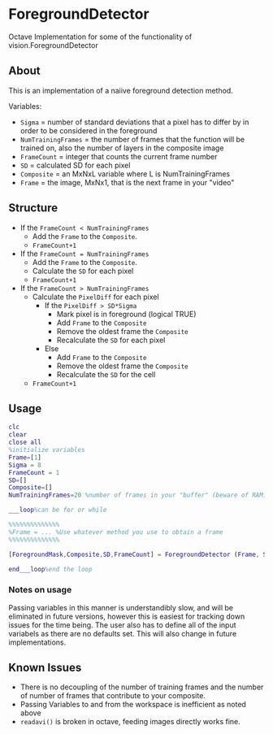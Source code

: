 # ForegroundDetector
Octave Implementation for some of the functionality of vision.ForegroundDetector

## About
This is an implementation of a naiive foreground detection method.

Variables:

* `Sigma` = number of standard deviations that a pixel has to differ by in order to be considered in the foreground
* `NumTrainingFrames` = the number of frames that the function will be trained on, also the number of layers in the composite image
* `FrameCount` = integer that counts the current frame number
* `SD` = calculated SD for each pixel
* `Composite` = an MxNxL variable where L is NumTrainingFrames
* `Frame` = the image, MxNx1, that is the next frame in your "video"

## Structure

- If the `FrameCount < NumTrainingFrames`
  - Add the `Frame` to the `Composite`.
  - `FrameCount+1`
- If the `FrameCount = NumTrainingFrames`
  - Add the `Frame` to the `Composite`.
  - Calculate the `SD` for each pixel
  - `FrameCount+1`
- If the `FrameCount > NumTrainingFrames`
  - Calculate the `PixelDiff` for each pixel
    - If the `PixelDiff > SD*Sigma`
      - Mark pixel is in foreground (logical TRUE)
      - Add `Frame` to the `Composite`
      - Remove the oldest frame the `Composite`
      - Recalculate the `SD` for each pixel
    - Else
      - Add `Frame` to the `Composite`
      - Remove the oldest frame the `Composite`
      - Recalculate the `SD` for the cell
  - `FrameCount+1`


## Usage

```Matlab
clc
clear
close all
%initialize variables
Frame=[1]
Sigma = 8
FrameCount = 1
SD=[]
Composite=[] 
NumTrainingFrames=20 %number of frames in your "buffer" (beware of RAM)

___loop%can be for or while

%%%%%%%%%%%%%%
%Frame = ... %Use whatever method you use to obtain a frame
%%%%%%%%%%%%%%

[ForegroundMask,Composite,SD,FrameCount] = ForegroundDetector (Frame, Sigma, Composite, SD, FrameCount, NumTrainingFrames)

end___loop%end the loop

```

### Notes on usage

Passing variables in this manner is understandibly slow, and will be eliminated in future versions, however this is easiest for tracking down issues for the time being. The user also has to define all of the input variabels as there are no defaults set. This will also change in future implementations.

## Known Issues

- There is no decoupling of the number of training frames and the number of number of frames that contribute to your composite.
- Passing Variables to and from the workspace is inefficient as noted above
- `readavi()` is broken in octave, feeding images directly works fine.
